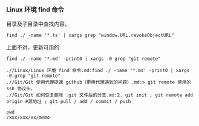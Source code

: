 ### Linux 环境 find 命令

目录及子目录中查找内容。

```shell
find ./ -name '*.ts' | xargs grep "window.URL.revokeObjectURL"
```

上面不对，更新可用的

```shell
find ./ -name '*.md' -print0 | xargs -0 grep "git remote"

.//Linux/Linux 环境 find 命令.md:find ./ -name '*.md' -print0 | xargs -0 grep "git remote"
.//Git/Git 使用代理提速 github（更换代理遇到的问题）.md:> git remote 使用的 ssh 协议头。
.//Git/Git 如何恢复删除 .git 文件后的分支.md:2. git init ; git remote add origin #源地址 ; git pull / add / commit / push

pwd
/xxx/xxx/xx/memo
```